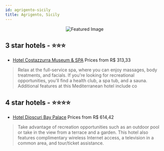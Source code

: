 ```yaml
---
id: agrigento-sicily
title: Agrigento, Sicily
---
```


<center><img src="https://i.travelapi.com/hotels/1000000/890000/889700/889627/cf591c5f_z.jpg" alt="Featured Image" /></center>


##  3 star hotels - ⭐️⭐️⭐️

-    [Hotel Costazzurra Museum & SPA](https://us.hurb.com/hotels/agrigento/hotel-costazzurra-museum-spa-JNP-JP054578?cmp=18055) Prices from R$ 313,33
   > Relax at the full-service spa, where you can enjoy massages, body treatments, and facials. If you're looking for recreational opportunities, you'll find a health club, a spa tub, and a sauna. Additional features at this Mediterranean hotel include co

##  4 star hotels - ⭐️⭐️⭐️⭐️

-    [Hotel Dioscuri Bay Palace](https://us.hurb.com/hotels/agrigento/hotel-dioscuri-bay-palace-JNP-JP054619?cmp=18055) Prices from R$ 614,42
   > Take advantage of recreation opportunities such as an outdoor pool or take in the view from a terrace and a garden. This hotel also features complimentary wireless Internet access, a television in a common area, and tour/ticket assistance.
